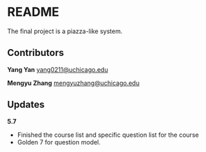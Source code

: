 README
======

The final project is a piazza-like system.

Contributors
------------

**Yang Yan** yang0211@uchicago.edu

**Mengyu Zhang** mengyuzhang@uchicago.edu

Updates
-------

**5.7** 
- Finished the course list and specific question list for the course
- Golden 7 for question model. 

